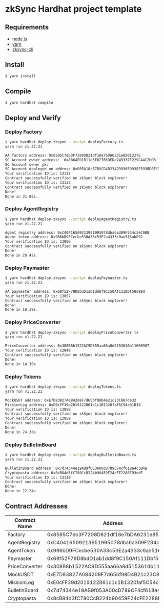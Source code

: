 # zkSync Hardhat project template

## Requirements

- [node.js](https://nodejs.org/en/download/)
- [yarn](https://yarnpkg.com/getting-started/install)
- [zksync-cli](https://github.com/matter-labs/zksync-cli)

## Install

```bash
$ yarn install
```

## Compile

```bash
$ yarn hardhat compile
```

## Deploy and Verify

### Deploy Factory

```bash
$ yarn hardhat deploy-zksync --script deployFactory.ts
yarn run v1.22.21

AA factory address: 0x8595C7eb3F7208D821df18e7bDA6231e8501227E
SC Account owner address:  0x8864ED1B11e5F82766DEDe749337F229C44C2bD3
SC Account owner pk:
SC Account deployed on address 0x085A18c57D9CD4B2342393059938E593BD0Ef20c
Your verification ID is: 13132
Contract successfully verified on zkSync block explorer!
Your verification ID is: 13133
Contract successfully verified on zkSync block explorer!
Done!
Done in 31.86s.
```

### Deploy AgentRegistry

```bash
$ yarn hardhat deploy-zksync --script deployAgentRegistry.ts
yarn run v1.22.21

Agent registry address: 0xC40416509213951995078dba6a309F234c3eC9B8
Agent token address: 0x986bD9FCecbe530A33c53E2a4333c9ae516ab892
Your verification ID is: 13056
Contract successfully verified on zkSync block explorer!
Done!
Done in 20.42s.
```

### Deploy Paymaster

```bash
$ yarn hardhat deploy-zksync --script deployPaymaster.ts
yarn run v1.22.21

AA paymaster address: 0x68f52F79D8bdD1ab1dd8f9C150Af111Dbf59d88d
Your verification ID is: 13057
Contract successfully verified on zkSync block explorer!
Done!
Done in 18.39s.
```

### Deploy PriceConverter

```bash
$ yarn hardhat deploy-zksync --script deployPriceConverter.ts
yarn run v1.22.21

PriceConverter address: 0x308B8b1522AC9D555aa66a8d5153610b11668987
Your verification ID is: 12848
Contract successfully verified on zkSync block explorer!
Done!
Done in 14.30s.
```

### Deploy Tokens

```bash
$ yarn hardhat deploy-zksync --script deployTokens.ts
yarn run v1.22.21

MockUSDT address: 0xE7D83827A084208F7d65bf98D4B21c23C887da32
MissionLog address: 0xE0cFF39d2019122B61c1c1B1320faf5C54c01B18
Your verification ID is: 13058
Contract successfully verified on zkSync block explorer!
Your verification ID is: 13059
Contract successfully verified on zkSync block explorer!
Done!
Done in 24.38s.
```

### Deploy BulletinBoard

```bash
$ yarn hardhat deploy-zksync --script deployBulletinBoard.ts
yarn run v1.22.21

BulletinBoard address: 0x7d74344e19AB9f053A00cD789CF4cf618a4c3B4B
Cryptopasta address: 0x8cB84d3fC780CcB224b90459F24cFE2288E93edF
Your verification ID is: 13130
Contract successfully verified on zkSync block explorer!
Done!
Done in 22.24s.
```

## Contract Addresses

| Contract Name  | Address                                    |
| -------------- | ------------------------------------------ |
| Factory        | 0x8595C7eb3F7208D821df18e7bDA6231e8501227E |
| AgentRegistry  | 0xC40416509213951995078dba6a309F234c3eC9B8 |
| AgentToken     | 0x986bD9FCecbe530A33c53E2a4333c9ae516ab892 |
| Paymaster      | 0x68f52F79D8bdD1ab1dd8f9C150Af111Dbf59d88d |
| PriceConverter | 0x308B8b1522AC9D555aa66a8d5153610b11668987 |
| MockUSDT       | 0xE7D83827A084208F7d65bf98D4B21c23C887da32 |
| MissionLog     | 0xE0cFF39d2019122B61c1c1B1320faf5C54c01B18 |
| BulletinBoard  | 0x7d74344e19AB9f053A00cD789CF4cf618a4c3B4B |
| Cryptopasta    | 0x8cB84d3fC780CcB224b90459F24cFE2288E93edF |
